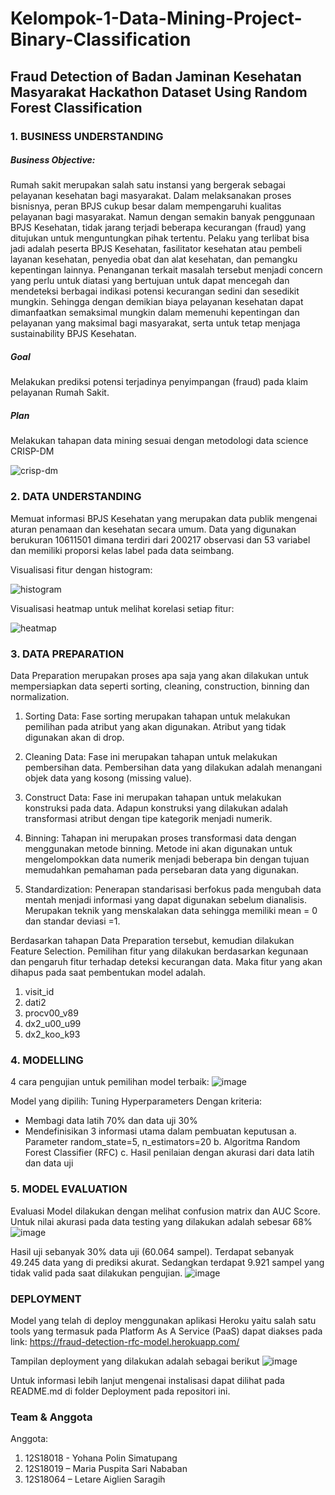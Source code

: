 # Kelompok-1-Data-Mining-Project-Binary-Classification

## Fraud Detection of Badan Jaminan Kesehatan Masyarakat Hackathon Dataset Using Random Forest Classification 

### 1. BUSINESS UNDERSTANDING

##### Business Objective: 

Rumah sakit merupakan salah satu instansi yang bergerak sebagai pelayanan kesehatan bagi masyarakat. Dalam melaksanakan proses bisnisnya, peran BPJS cukup besar dalam mempengaruhi kualitas pelayanan bagi masyarakat. Namun dengan semakin banyak penggunaan BPJS Kesehatan, tidak jarang terjadi beberapa kecurangan (fraud) yang ditujukan untuk menguntungkan pihak tertentu. Pelaku yang terlibat bisa jadi adalah peserta BPJS Kesehatan, fasilitator kesehatan atau pembeli layanan kesehatan, penyedia obat dan alat kesehatan, dan pemangku kepentingan lainnya. Penanganan terkait masalah tersebut menjadi concern yang perlu untuk diatasi yang bertujuan untuk dapat mencegah dan mendeteksi berbagai indikasi potensi kecurangan sedini dan sesedikit mungkin. Sehingga dengan demikian biaya pelayanan kesehatan dapat dimanfaatkan semaksimal mungkin dalam memenuhi kepentingan dan pelayanan yang maksimal bagi masyarakat, serta untuk tetap menjaga sustainability BPJS Kesehatan.

##### Goal

Melakukan prediksi potensi terjadinya penyimpangan (fraud) pada klaim pelayanan Rumah Sakit.

##### Plan 

Melakukan tahapan data mining sesuai dengan metodologi data science CRISP-DM

![crisp-dm](https://user-images.githubusercontent.com/60679684/144963018-c82be1bc-6408-4b48-8f3f-2e024ddc0d4b.png)

### 2. DATA UNDERSTANDING

Memuat informasi BPJS Kesehatan yang merupakan data publik mengenai aturan penamaan dan kesehatan 
secara umum. Data yang digunakan berukuran 10611501 dimana terdiri dari 200217 observasi dan 53 variabel dan memiliki proporsi kelas label pada data seimbang. 

Visualisasi fitur dengan histogram: 

![histogram](https://user-images.githubusercontent.com/60679635/144964154-0c6798db-9a48-485c-9172-ff3978b58fed.jpeg)

Visualisasi heatmap untuk melihat korelasi setiap fitur:

![heatmap](https://user-images.githubusercontent.com/60679635/144964175-2faac2d3-e795-49e8-8ae2-56b314af3044.jpeg)

### 3. DATA PREPARATION
Data Preparation merupakan proses apa saja yang akan dilakukan untuk mempersiapkan data seperti sorting, cleaning, construction, binning dan normalization.
1. Sorting Data:
Fase sorting merupakan tahapan untuk melakukan pemilihan pada atribut yang akan digunakan. Atribut yang tidak digunakan akan di drop.

2. Cleaning Data:
Fase ini merupakan tahapan untuk melakukan pembersihan data. Pembersihan data yang dilakukan adalah menangani objek data yang kosong (missing value).

3. Construct Data:
Fase ini merupakan tahapan untuk melakukan konstruksi pada data. Adapun konstruksi yang dilakukan adalah transformasi atribut dengan tipe kategorik menjadi numerik.

4. Binning:
Tahapan ini merupakan proses transformasi data dengan menggunakan metode binning. Metode ini akan digunakan untuk mengelompokkan data numerik menjadi beberapa bin dengan tujuan memudahkan pemahaman pada persebaran data yang digunakan. 

5. Standardization:
Penerapan standarisasi berfokus pada mengubah data mentah menjadi informasi yang dapat digunakan sebelum dianalisis. Merupakan teknik yang menskalakan data sehingga memiliki mean = 0 dan standar deviasi =1.

Berdasarkan tahapan Data Preparation tersebut, kemudian dilakukan Feature Selection. Pemilihan fitur yang dilakukan berdasarkan kegunaan dan pengaruh fitur terhadap deteksi kecurangan data. Maka fitur yang akan dihapus pada saat pembentukan model adalah. 
1. visit_id
2. dati2
3. procv00_v89
4. dx2_u00_u99
5. dx2_koo_k93

### 4. MODELLING
4 cara pengujian untuk pemilihan model terbaik:
![image](https://user-images.githubusercontent.com/60679635/144964027-df714aca-e62b-40de-9b8c-c418be920efe.png)

Model yang dipilih: Tuning Hyperparameters Dengan kriteria:
- Membagi data latih 70%  dan data uji 30%
- Mendefinisikan 3 informasi utama dalam pembuatan keputusan
a. Parameter random_state=5, n_estimators=20
b. Algoritma Random Forest Classifier (RFC)
c. Hasil penilaian dengan akurasi dari data latih dan data uji

### 5. MODEL EVALUATION
Evaluasi Model dilakukan dengan melihat confusion matrix dan AUC Score. Untuk nilai akurasi pada data testing yang dilakukan adalah sebesar 68% 
![image](https://user-images.githubusercontent.com/60679635/144964233-ab3878e2-325d-4cbc-bac8-16484c6ae84c.png)

Hasil uji sebanyak 30% data uji (60.064 sampel). 
Terdapat sebanyak 49.245 data yang di prediksi akurat. Sedangkan terdapat  9.921 sampel yang tidak valid pada saat dilakukan pengujian. 
![image](https://user-images.githubusercontent.com/60679635/144964276-d5c7f7f9-f072-4283-a5b3-a5f34bd982c5.png)


### DEPLOYMENT
Model yang telah di deploy menggunakan aplikasi Heroku yaitu salah satu tools yang termasuk pada Platform As A Service (PaaS) dapat diakses pada link: https://fraud-detection-rfc-model.herokuapp.com/

Tampilan deployment yang dilakukan adalah sebagai berikut
![image](https://user-images.githubusercontent.com/60679635/144964360-e9afa726-6c06-4111-a712-51d9f62dec08.png)


Untuk informasi lebih lanjut mengenai instalisasi dapat dilihat pada README.md di folder Deployment pada repositori ini.

### Team & Anggota
Anggota:
1. 12S18018 - Yohana Polin Simatupang
2. 12S18019 – Maria Puspita Sari Nababan    
3. 12S18064 – Letare Aiglien Saragih
